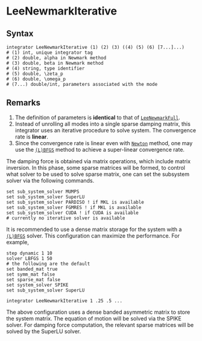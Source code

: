 # LeeNewmarkIterative

## Syntax

```
integrator LeeNewmarkIterative (1) (2) (3) ((4) (5) (6) [7...]...)
# (1) int, unique integrator tag
# (2) double, alpha in Newmark method
# (3) double, beta in Newmark method
# (4) string, type identifier
# (5) double, \zeta_p
# (6) double, \omega_p
# (7...) double/int, parameters associated with the mode
```

## Remarks

1. The definition of parameters is **identical** to that of [`LeeNewmarkFull`](LeeNewmarkFull.md).
2. Instead of unrolling all modes into a single sparse damping matrix, this integrator uses an iterative procedure to
   solve system. The convergence rate is **linear**.
3. Since the convergence rate is linear even with [`Newton`](../../../Solver/Newton.md) method, one may use
   the [`(L)BFGS`](../../../Solver/BFGS.md) method to achieve a super-linear convergence rate.

The damping force is obtained via matrix operations, which include matrix inversion. In this phase, some sparse matrices
will be formed, to control what solver to be used to solve sparse matrix, one can set the subsystem solver via the
following commands.

```text
set sub_system_solver MUMPS
set sub_system_solver SuperLU
set sub_system_solver PARDISO ! if MKL is available
set sub_system_solver FGMRES ! if MKL is available
set sub_system_solver CUDA ! if CUDA is available
# currently no iterative solver is available
```

It is recommended to use a dense matrix storage for the system with a [`(L)BFGS`](../../../Solver/BFGS.md) solver. This
configuration can maximize the performance.
For example,

```text
step dynamic 1 10
solver LBFGS 1 50
# the following are the default
set banded_mat true
set symm_mat false
set sparse_mat false
set system_solver SPIKE
set sub_system_solver SuperLU

integrator LeeNewmarkIterative 1 .25 .5 ...
```

The above configuration uses a dense banded asymmetric matrix to store the system matrix. The equation of motion will be solved via the SPIKE solver.
For damping force computation, the relevant sparse matrices will be solved by the SuperLU solver.
